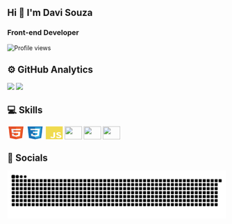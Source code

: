 <h2 align="left">
  Hi 👋 I'm Davi Souza
  <h3 align="left">Front-end Developer</h3>
</h2>

<p align="left">
  <img src="https://komarev.com/ghpvc/?username=gs-davs&color=blue" alt="Profile views" /> 
</p>

## ⚙️ GitHub Analytics
<div align="left">  
  <img height="150em" src="https://github-readme-stats.vercel.app/api/top-langs/?username=gs-davi&layout=compact&langs_count=7&theme=algolia" />
  <img height="150em" src="https://github-readme-stats.vercel.app/api?username=gs-davi&show_icons=true&theme=algolia&include_all_commits=true&count_private=true" />
</div>
  
## 💻 Skills
<div style="display: inline_block">
  <img align="center" width="40" height="30" src="https://raw.githubusercontent.com/devicons/devicon/master/icons/html5/html5-original.svg" />
  <img align="center" width="40" height="30" src="https://raw.githubusercontent.com/devicons/devicon/master/icons/css3/css3-original.svg" />
  <img align="center" width="40" height="30" src="https://raw.githubusercontent.com/devicons/devicon/master/icons/javascript/javascript-plain.svg" />
  <img align="center" width="40" height="30" src="https://cdn.jsdelivr.net/gh/devicons/devicon/icons/react/react-original.svg" />
  <img align="center" width="40" height="30" src="https://cdn.jsdelivr.net/gh/devicons/devicon/icons/vscode/vscode-original.svg" />
  <img align="center" width="40" height="30" src="https://cdn.jsdelivr.net/gh/devicons/devicon/icons/figma/figma-original.svg" />
</div>
  
## 📌 Socials
<div>
  <a href="http://www.instagram.com/davi.gsouza/" target="_blank" rel="noreferrer" style="display: none">
    <img src="https://raw.githubusercontent.com/danielcranney/readme-generator/main/public/icons/socials/instagram.svg" width="40" height="30" />
  </a> 
  <a href="https://www.twitter.com/davi_gsouza" target="_blank" rel="noreferrer" style="display: none">
    <img src="https://raw.githubusercontent.com/danielcranney/readme-generator/main/public/icons/socials/twitter.svg" width="40" height="30" />
  </a> 
  <a href="https://www.twitch.tv/gsdavs" target="_blank" rel="noreferrer" style="display: none">
    <img src="https://raw.githubusercontent.com/danielcranney/readme-generator/main/public/icons/socials/twitch.svg" width="40" height="30" />
  </a>
  <a href="https://www.github.com/GS-Davi" target="_blank" rel="noreferrer" style="display: none">
    <img src="https://raw.githubusercontent.com/danielcranney/readme-generator/main/public/icons/socials/github.svg" width="40" height="30" />
  </a> 
  <a href="https://www.linkedin.com/in/davi-gsouza/" target="_blank" rel="noreferrer" style="display: none">
    <img src="https://raw.githubusercontent.com/danielcranney/readme-generator/main/public/icons/socials/linkedin.svg" width="40" height="30" />
  </a> 
  
  ![Snake animation](https://github.com/gs-davi/gs-davi/blob/output/github-contribution-grid-snake.svg)
</div>
